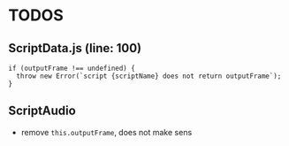 # TODOS

## ScriptData.js (line: 100)

```
if (outputFrame !== undefined) {
  throw new Error(`script {scriptName} does not return outputFrame`);
}
```

## ScriptAudio

- remove `this.outputFrame`, does not make sens

